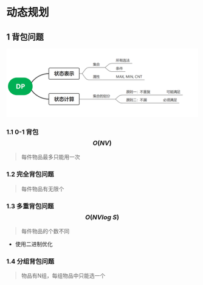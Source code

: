 # 动态规划

## 1 背包问题

![image-20250310105453977](..\pictures\image-20250310105453977.png)

###  1.1 0-1 背包 $$O(NV)$$

>  每件物品最多只能用一次

### 1.2 完全背包问题

> 每件物品有无限个

### 1.3 多重背包问题 $$O(NVlog\ S)$$

> 每件物品的个数不同

* 使用二进制优化

### 1.4 分组背包问题

> 物品有N组，每组物品中只能选一个

  

